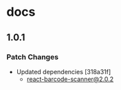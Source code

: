 # docs

## 1.0.1

### Patch Changes

- Updated dependencies [318a31f]
  - react-barcode-scanner@2.0.2
